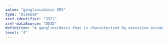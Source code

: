 ```yaml
---
value: "gangliosidosis GM2"
type: "Disease"
xref-identifier: "3321"
xref-dataSource: "DOID"
definition: "A gangliosidosis that is characterized by excessive accumulation of ganglioside GM2 and related glycolipids in the lysosomes."
level: "4"
---
```

